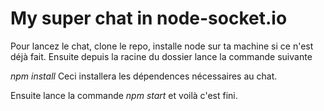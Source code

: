 <h1> My super chat in node-socket.io </h1>

<p> Pour lancez le chat, clone le repo, installe node sur ta machine si ce n'est déjà fait. Ensuite depuis la racine du dossier lance la commande suivante </p>

<p> <i> npm install </i>  Ceci installera les dépendences nécessaires au chat.</p>

<p> Ensuite lance la commande <i>npm start</i> et voilà c'est fini. </p>
